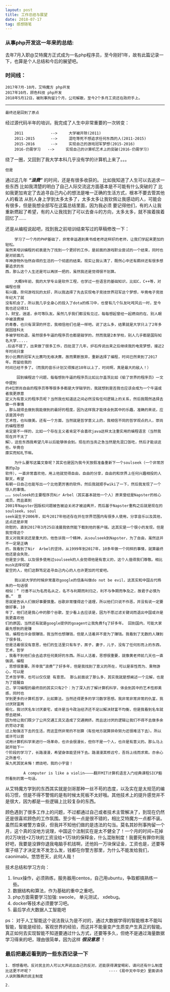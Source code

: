 ```yaml
---
layout: post
title: 工作总结与展望
date: 2018-07-17
tag: 感想随笔
---
```

### 从事php开发这一年来的总结:

去年7月入职@艾特魔方正式成为一名php程序员，至今刚好1年，故有此篇记录一下，也算是个人总结和今后的展望吧。


### 时间线：

	2017年7月-10月，艾特魔方 php开发
	2017年10月，顾色科技 php开发
	2018年5月12日，被刑事拘留1个月，公司解散，至今2个多月工资还在政府手上。

----

`最终还是回到了原点`
  
经过源代码半年的培训，我完成了人生中非常重要的一次转变：

```	
	2011 			-->		大学被开除(2011)
	2011-2015 		-->		混吃等死不想追求任何东西的人(2011-2015) 
	2015-2016 		-->  	实现自己的游戏冠军梦想(2015-2016)
	2016-仍需学习 	--> 	实现自己的计算机艺术上的突破(2016-仍需学习)
```
绕了一圈，又回到了我大学本科几乎没有学的计算机上来了。。。

`但是`

通过这几年 ***“浪费”*** 的时间，还是有很多收获的。
比如我知道了人生可以去追求一些东西
比如我清楚的明白了自己人际交流这方面基本是不可能有什么突破的了
比如我更加肯定了去追寻自己内心的想法是唯一正确的生活方式，根本不要去管其他人的看法
从别人身上学到太多太多了，太多太多让我钦佩让我感动的人，可能会有很多，但是我想全部写在这篇总结里面，因为我必须
要记得他们，有的人让我重新燃起了希望，有的人让我找到了可以去奋斗的方向，太多太多，就不挨着挨着回忆了......

还是从编程说起吧，找到我之前培训结束写过的草稿修改一下：

```
	学习了一个月的PHP基础了，非常幸运遇到黄书成老师这样好的老师，让我们学起来更加的轻松。
虽然来培训编程的初衷是为了找到一个更好的工作，是前面的游戏职业尝试的一个结束，同时也是对前面几
年神游物外怡然自得的生活的一个彻底的结束。现实让我认清了，既然心中还有羁绊还有很多想要追求的东
西，那么这个人生还是可以再拼一把的，虽然我还是觉得很不划算。 

	大概9年前，我的大学专业是软件工程，也学过一些语言的基础知识，比如C，C++等，对编程也很
有兴趣，奈何游戏玩的太好，所以我选择了先去实现电子竞技世界冠军这个梦想，毕竟电子竞技年纪大了就
没有机会了，所以我几乎全身心的投入了dota的练习中，也曾有几个队友叱咤风云一时，至今我也还记得31
3，财宝，逍遥，余可等队友。虽然几乎我们都没有见过，每每想起曾经一起燃烧的在、别人眼中被浪费掉
的青春，也只有深深的怀恋，我相信他们也是一样吧。说了这么多，结果就是大学只上了2年多就因挂科太
多被学校劝退，虽然很多牛逼的程序员也都是辍学的，然而我是2本学校，别人几乎都是国际知名大学.....
.后话不提了，出来做了很多工作，四处混了几年，炉石传说出来之后继续我的电竞梦想，接近2年时间只拿
到小比赛的冠军大比赛均无缘决赛，故而果断放弃，重新选择了编程，时间已然来到了2017年。而留给我的
时间已经不多了。（而我的音乐计划又得推迟10年以上了，时间啊，真是最大的敌人！）

	 回到编程这个问题，每每想到牛逼的程序员比如比尔盖茨比如《偷了世界的程序员》一文中提到
的4位崇尚自由的程序员等等很多多都是大学辍学的，我就想到是否我也应该会成为一个牛逼或者我更原意
定义为有意义的程序员呢？当然我也知道这之间必然没有任何逻辑上的关系，然后我既然选择去做一件事情
，那么就得去做到我能做到的最好的程度，因为这样我才能体会到其中的乐趣，准确的来说，应该是其中的
艺术性，也叫做美。还有一个方面，当然就是哲学意义上的，我相信不同的哲学观点的人，崇尚的编程思想
肯定是不一样的，比如一个存在主义者肯定不会喜欢java这样太注重实用的编程语言（当然我现在并不太了
解），这些东西我希望几年以后能够体会到。现在的当务之急当然是先混口饭吃，然后才能谈这些。毕竟仓
廪实而知礼节嘛。

	为什么要写这篇文章呢？其实也是因为我今天放假准备重新下一个soulseek（一个非常厉害的p2p
软件），一直非常喜欢他，用上他就觉得自由，自由的分享，自由的和世界上任何兴趣相投的人聊天，希望
有朝一日自己也能写出一个比他更厉害的软件。然后我就顺手wiki了一下，然后我发现了一个惊人的事情。
。。。soulseek的主要程序员Nir Arbel（其实基本就他一个人）原来曾经是Napster的核心成员，而且直到
2001年Napster因版权问题被告被迫关闭才被迫离开，而后基于Napster重构之后就是现在的soulseek，soul
seek诞生于2006年，如今2017年他还存在并在世界范围内有很多人使用，分享音乐以及其他，这点还是非常
欣慰的，直到2017年3月25日凌晨我依然能下载到他的客户端。这其实是一个很小的发现，但是我觉得这个
意义对我来说还是重大的，他告诉我一个精神，从soulseek到Napster，为了自由，虽然这并不一定是正确
的，我看到了Nir  Arbel的坚持，从1999年到2017年，10多年做一个同样的事情，就算最终他还是会失败，
但是至少我、以及很多使用过soulseek的人会觉得他是有意义的，这个人值得我们尊敬。相比musk这样仰望
星空的人，他们这群笃定追寻自己内心的人也许更加的可爱吧。 

	我以前大学的时候非常喜欢google的信条叫做do not be evil，这其实和中国古代杨朱的一句话很
相似：“ 行善不以为名而名从之，名不与利期而利归之，利不与争期而争及之，故君子必慎为善。”  意
思就是告诉人们做好事要慎重。谷歌非常懂得这个道理，所以他们只说不作恶，并没有说一定要做好事，10
年了，他们还是我心中的那个谷歌，至少看上去应该是，因为不愿过滤关键词而退出中国或许是我更喜欢他
们的原因，当然还有就是google提供的goagent让我免费fq了好多年。 回到国内，可能大家最先想到的是赚
钱，编程也许会很赚钱，我当然也想赚钱，但是人活着并不是为了赚钱。我看到了无数的人赚到了很多钱，
但是活着很没有意思，他们的生活里只有车子，房子，妻子，儿子，没有了任何形而上的东西，艺术，哲学
，我看不到他们会去追求任何美好的东西。所以人活着，思想很重要，就像黄老师前几天也一直强调，编程
，思想很重要。所幸我“浪费”了好多年，但是我找到了意义的所在，可以是率性而为、乘物游心，可以是
艺术哲学等，也可以仅仅是 有意思。 那么前面说了那么多，其实我就是想阐述一个见解，也是为了提醒自
己，学习编程的最终目的其实只有2个：为了深入的了解计算机科学，体会到其中的艺术性即美感，同时也
学到更多的计算机哲学，比如算法，当然还得更多的学习数学思想。我非常非常非常的仇富，我讨厌财富两
极化，我讨厌名车讨厌豪宅，或许是当今政治经济还不足以解决财富不均衡，但是我看到名车就想去砸掉，
因为他让我们既少了公共交通工具又造成了交通拥挤。而且这讨厌的逻辑让我们不得不去做多余的劳动才能
过上勉强活下去的生活，而这显然非常的不划算（有些地方就算拼命努力还很难活下去）。所以或许可以尝
试用计算机科学来进行一场革命，也许会很漫长，但你不是一个人，也许是有意义的。那么马上就开始下一
个阶段的学习了，长路漫漫，希望身体能坚持下去。路漫漫其修远兮，吾将上线而求索。亦余心之所善兮，
虽九死其犹未悔！燃烧吧，我的小宇宙！

		A computer is like a violin————翻开MIT计算机语言入门经典课程SICP豁然看到的第一句话。
```
从艾特魔方学到的东西其实就是剑哥那种一丝不苟的态度，以及实在是太规范的编码习惯，但是不得不警惕的是有时候太死板不太好哦。其他技术上的提升感觉并不是很大，因为都是一些逻辑上比较复杂的东西。

顾色遇到了很多工作上的问题，不过都通过自己或者技术主管解决了，到现在仍然还是很喜欢顾色的工作氛围。至少有一点是很不错的，相比艾特魔方一点都不装。虽然后来被警方查获，但我并不知他们做的是违法的勾当。莫名其妙刑事拘留一个月，这个真的没地方说理，中国这个法制实在是太不健全了！一个月的时间+花掉的2万块钱+2万块的工资没给+1万块的保释金，什么混账制度！我要死有罪你判我好吧，我要是没罪你退我电脑手机钱啊，还他妈一万块保证金，工资也是，还要等案子结了才决定发不发怎么发，钱都在你警方那里，为什么不能发给我们，caonimabi。悠悠苍天，此何人哉！

技术总结和学习方向：

1. linux操作，必须熟练，服务器用centos，自己用ubuntu，争取都搞熟练一些。
2. 数据结构和算法，作为基础的重中之重吧。
3. php方面需要学习加强: swoole， 单元测试， xdebug。
4. docker等技术必须要学习吧。
5. 最后学点大数据人工智能吧

ps： 对于人工智能这个说法我认为是不对的，通过大数据学得的智能根本不能叫智能，智能是经验，客观世界的经验，而这并不能量变产生质变产生真正的智能。真正如何去实现智能不知道要通过什么方式，还要等多久，但绝不是通过海量数据学习得来的吧，理由很简单，因为这样 ***很没意思*** ！

### 最后把最近看到的一些东西记录一下

```
1. 想想看吧。反对民主的人可以大声说出自己的反对，还能获得满堂喝彩，请问还有什么制度比这更不坏呢？      							----《易中天中华史》里面讲诗人讽刺雅典的民主制度

2.    

```


